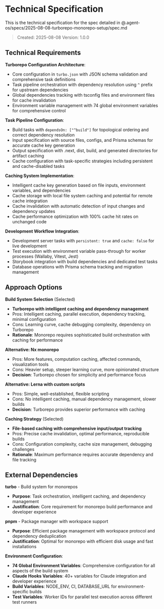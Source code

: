 # Technical Specification

This is the technical specification for the spec detailed in @.agent-os/specs/2025-08-08-turborepo-monorepo-setup/spec.md

> Created: 2025-08-08
> Version: 1.0.0

## Technical Requirements

**Turborepo Configuration Architecture**:

- Core configuration in `turbo.json` with JSON schema validation and comprehensive task definitions
- Task pipeline orchestration with dependency resolution using `^` prefix for upstream dependencies
- Global dependencies tracking with tsconfig files and environment files for cache invalidation
- Environment variable management with 74 global environment variables for comprehensive control

**Task Pipeline Configuration**:

- Build tasks with `dependsOn: ["^build"]` for topological ordering and correct dependency resolution
- Input specification with source files, configs, and Prisma schemas for accurate cache key generation
- Output specification with .next, dist, build, and generated directories for artifact caching
- Cache configuration with task-specific strategies including persistent and cache-disabled tasks

**Caching System Implementation**:

- Intelligent cache key generation based on file inputs, environment variables, and dependencies
- Cache storage with local file system caching and potential for remote cache integration
- Cache invalidation with automatic detection of input changes and dependency updates
- Cache performance optimization with 100% cache hit rates on unchanged code

**Development Workflow Integration**:

- Development server tasks with `persistent: true` and `cache: false` for live development
- Test execution with environment variable pass-through for worker processes (Wallaby, Vitest, Jest)
- Storybook integration with build dependencies and dedicated test tasks
- Database operations with Prisma schema tracking and migration management

## Approach Options

**Build System Selection** (Selected)

- **Turborepo with intelligent caching and dependency management**
- Pros: Intelligent caching, parallel execution, dependency tracking, minimal configuration
- Cons: Learning curve, cache debugging complexity, dependency on Turborepo
- **Rationale**: Monorepo requires sophisticated build orchestration with caching for performance

**Alternative: Nx monorepo**

- Pros: More features, computation caching, affected commands, visualization tools
- Cons: Heavier setup, steeper learning curve, more opinionated structure
- **Decision**: Turborepo chosen for simplicity and performance focus

**Alternative: Lerna with custom scripts**

- Pros: Simple, well-established, flexible scripting
- Cons: No intelligent caching, manual dependency management, slower builds
- **Decision**: Turborepo provides superior performance with caching

**Caching Strategy** (Selected)

- **File-based caching with comprehensive input/output tracking**
- Pros: Precise cache invalidation, optimal performance, reproducible builds
- Cons: Configuration complexity, cache size management, debugging challenges
- **Rationale**: Maximum performance requires accurate dependency and file tracking

## External Dependencies

**turbo** - Build system for monorepos

- **Purpose**: Task orchestration, intelligent caching, and dependency management
- **Justification**: Core requirement for monorepo build performance and developer experience

**pnpm** - Package manager with workspace support

- **Purpose**: Efficient package management with workspace protocol and dependency deduplication
- **Justification**: Optimal for monorepo with efficient disk usage and fast installations

**Environment Configuration**:

- **74 Global Environment Variables**: Comprehensive configuration for all aspects of the build system
- **Claude Hooks Variables**: 40+ variables for Claude integration and developer experience
- **Build Variables**: NODE_ENV, CI, DATABASE_URL for environment-specific builds
- **Test Variables**: Worker IDs for parallel test execution across different test runners
